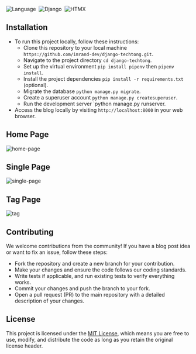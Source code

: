 ![Language](https://img.shields.io/badge/Python-3.10.x-important)&nbsp;
![Django](https://img.shields.io/badge/Django-4.2.x-important)&nbsp;
![HTMX](https://img.shields.io/badge/HTMX-1.16.0-important)

## Installation

* To run this project locally, follow these instructions:
    * Clone this repository to your local machine `https://github.com/imrand-dev/django-techtong.git`.
    * Navigate to the project directory `cd django-techtong`.
    * Set up the virtual environment `pip install pipenv` then `pipenv install`.
    * Install the project dependencies `pip install -r requirements.txt` (optional).
    * Migrate the database `python manage.py migrate`.
    * Create a superuser account `python manage.py createsuperuser`.
    * Run the development server `python manage.py runserver.
* Access the blog locally by visiting `http://localhost:8000` in your web browser.

## Home Page

![home-page](https://files.catbox.moe/c322mj.png)

## Single Page

![single-page](https://files.catbox.moe/uk6ui6.png)

## Tag Page

![tag](https://files.catbox.moe/kv7o09.png)

## Contributing

We welcome contributions from the community! If you have a blog post idea or want to fix an issue, follow these steps:

* Fork the repository and create a new branch for your contribution.
* Make your changes and ensure the code follows our coding standards.
* Write tests if applicable, and run existing tests to verify everything works.
* Commit your changes and push the branch to your fork.
* Open a pull request (PR) to the main repository with a detailed description of your changes.

## License

This project is licensed under the [MIT License](https://github.com/imrand-dev/django-techtong/blob/master/LICENSE), which means you are free to use, modify, and distribute the code as long as you retain the original license header.
